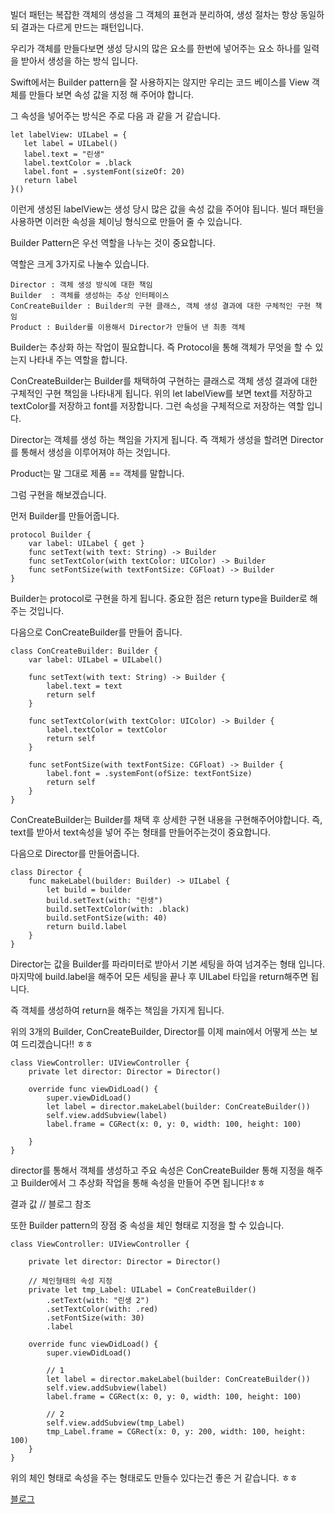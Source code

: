 빌더 패턴는 복잡한 객체의 생성을 그 객체의 표현과 분리하여, 생성 절차는 항상 동일하되 결과는 다르게 만드는 패턴입니다.

우리가 객체를 만들다보면 생성 당시의 많은 요소를 한번에 넣어주는 요소 하나를 일력을 받아서 생성을 하는 방식 입니다.

Swift에서는 Builder pattern을 잘 사용하지는 않지만 우리는 코드 베이스를 View 객체를 만들다 보면 속성 값을 지정 해 주어야 합니다.

그 속성을 넣어주는 방식은 주로 다음 과 같을 거 같습니다.

```
let labelView: UILabel = {
   let label = UILabel()
   label.text = "린생"
   label.textColor = .black
   label.font = .systemFont(sizeOf: 20)
   return label    
}()
```

이런게 생성된 labelView는 생성 당시 많은 값을 속성 값을 주어야 됩니다.
빌더 패턴을 사용하면 이러한 속성을 체이닝 형식으로 만들어 줄 수 있습니다.

Builder Pattern은 우선 역할을 나누는 것이 중요합니다.

역할은 크게 3가지로 나눌수 있습니다.

```
Director : 객체 생성 방식에 대한 책임
Builder  : 객체를 생성하는 추상 인터페이스
ConCreateBuilder : Builder의 구현 클래스, 객체 생성 결과에 대한 구체적인 구현 책임
Product : Builder를 이용해서 Director가 만들어 낸 최종 객체
```

Builder는 추상화 하는 작업이 필요합니다. 즉 Protocol을 통해 객체가 무엇을 할 수 있는지 나타내 주는 역할을 합니다.

ConCreateBuilder는 Builder를 채택하여 구현하는 클래스로 객체 생성 결과에 대한 구체적인 구현 책임을 나타내게 됩니다.
위의 let labelView를 보면 text를 저장하고 textColor를 저장하고 font를 저장합니다. 그런 속성을 구체적으로 저장하는 역할 입니다.

Director는 객체를 생성 하는 책임을 가지게 됩니다. 즉 객체가 생성을 할려면 Director를 통해서 생성을 이루어져야 하는 것입니다.

Product는 말 그대로 제품 == 객체를 말합니다.

그럼 구현을 해보겠습니다.

먼저 Builder를 만들어줍니다.

```
protocol Builder {
    var label: UILabel { get }
    func setText(with text: String) -> Builder
    func setTextColor(with textColor: UIColor) -> Builder
    func setFontSize(with textFontSize: CGFloat) -> Builder
}
```

Builder는 protocol로 구현을 하게 됩니다. 중요한 점은 return type을 Builder로 해주는 것입니다.

다음으로 ConCreateBuilder를 만들어 줍니다.

```
class ConCreateBuilder: Builder {
    var label: UILabel = UILabel()

    func setText(with text: String) -> Builder {
        label.text = text
        return self
    }

    func setTextColor(with textColor: UIColor) -> Builder {
        label.textColor = textColor
        return self
    }

    func setFontSize(with textFontSize: CGFloat) -> Builder {
        label.font = .systemFont(ofSize: textFontSize)
        return self
    }
}
```

ConCreateBuilder는 Builder를 채택 후 상세한 구현 내용을 구현해주어야합니다.
즉, text를 받아서 text속성을 넣어 주는 형태를 만들어주는것이 중요합니다.

다음으로 Director를 만들어줍니다.

```
class Director {
    func makeLabel(builder: Builder) -> UILabel {
        let build = builder
        build.setText(with: "린생")
        build.setTextColor(with: .black)
        build.setFontSize(with: 40)
        return build.label
    }
}
```

Director는 값을 Builder를 파라미터로 받아서 기본 세팅을 하여 넘겨주는 형태 입니다. 마지막에 build.label을 해주어 모든 세팅을 끝나 후 UILabel 타입을 return해주면 됩니다.

즉 객체를 생성하여 return을 해주는 책임을 가지게 됩니다.

위의 3개의 Builder, ConCreateBuilder, Director를 이제 main에서 어떻게 쓰는 보여 드리겠습니다!! ㅎㅎ

```
class ViewController: UIViewController {
    private let director: Director = Director()

    override func viewDidLoad() {
        super.viewDidLoad()
        let label = director.makeLabel(builder: ConCreateBuilder())
        self.view.addSubview(label)
        label.frame = CGRect(x: 0, y: 0, width: 100, height: 100)

    }
}
```

director를 통해서 객체를 생성하고 주요 속성은 ConCreateBuilder 통해 지정을 해주고 Builder에서 그 추상화 작업을 통해 속성을 만들어 주면 됩니다!ㅎㅎ

결과 값
// 블로그 참조


또한 Builder pattern의 장점 중 속성을 체인 형태로 지정을 할 수 있습니다.

```
class ViewController: UIViewController {

    private let director: Director = Director()

    // 체인형태의 속성 지정
    private let tmp_Label: UILabel = ConCreateBuilder()
        .setText(with: "린생 2")
        .setTextColor(with: .red)
        .setFontSize(with: 30)
        .label

    override func viewDidLoad() {
        super.viewDidLoad()

        // 1
        let label = director.makeLabel(builder: ConCreateBuilder())
        self.view.addSubview(label)
        label.frame = CGRect(x: 0, y: 0, width: 100, height: 100)

        // 2
        self.view.addSubview(tmp_Label)
        tmp_Label.frame = CGRect(x: 0, y: 200, width: 100, height: 100)
    }
}
```


위의 체인 형태로 속성을 주는 형태로도 만들수 있다는건 좋은 거 같습니다. ㅎㅎ

[블로그](http://linsaeng.tistory.com/7)
